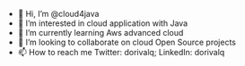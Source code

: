 - 👋 Hi, I’m @cloud4java
- 👀 I’m interested in cloud application with Java
- 🌱 I’m currently learning Aws advanced cloud
- 💞️ I’m looking to collaborate on cloud Open Source projects
- 📫 How to reach me Twitter: dorivalq; LinkedIn: dorivalq

<!---
cloud4java/cloud4java is a ✨ special ✨ repository because its `README.md` (this file) appears on your GitHub profile.
You can click the Preview link to take a look at your changes.
--->
